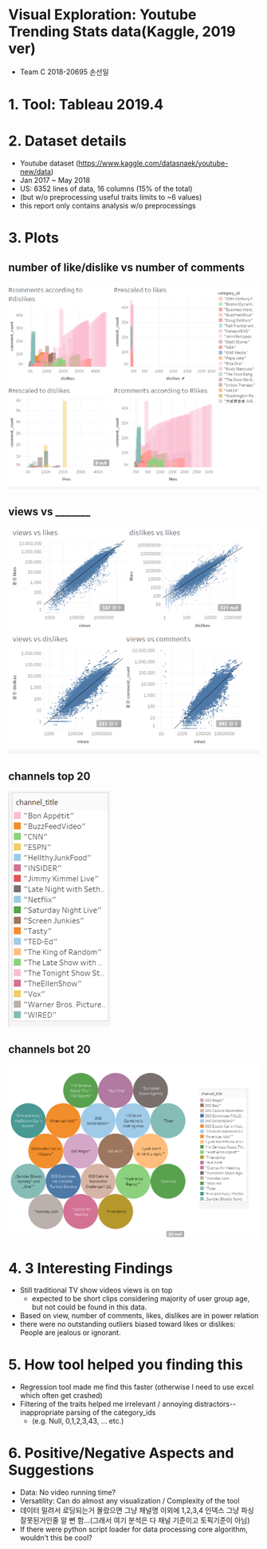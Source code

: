 # Visual Exploration: Youtube Trending Stats data(Kaggle, 2019 ver)
- Team C 2018-20695 손선일

# 1. Tool: Tableau 2019.4
# 2. Dataset details
- Youtube dataset (https://www.kaggle.com/datasnaek/youtube-new/data)
- Jan 2017 ~ May 2018
- US: 6352 lines of data, 16 columns (15% of the total)
- (but w/o preprocessing useful traits limits to ~6 values)
- this report only contains analysis w/o preprocessings
# 3. Plots
## number of like/dislike vs number of comments 
![](comments_like.png)
## views vs _______
![](views.png)
## channels top 20
![](channels_viewtop.png)
## channels bot 20
![](channels_viewbot.png)

# 4. 3 Interesting Findings
- Still traditional TV show videos views is on top  
  - expected to be short clips considering majority of user group age, but not could be found in this data.
- Based on view, number of comments, likes, dislikes are in power relation
- there were no outstanding outliers biased toward likes or dislikes: People are jealous or ignorant.


# 5. How tool helped you finding this
- Regression tool made me find this faster (otherwise I need to use excel which often get crashed)
- Filtering of the traits helped me irrelevant / annoying distractors--inappropriate parsing of the category_ids 
  - (e.g. Null, 0,1,2,3,43, ... etc.) 

# 6. Positive/Negative Aspects and Suggestions
- Data: No video running time? 
- Versatility: Can do almost any visualization / Complexity of the tool
- 데이터 밀려서 로딩되는거 몰랐으면 그냥 채널명 이외에 1,2,3,4 인덱스 그냥 파싱 잘못된거인줄 알 뻔 함...(그래서 여기 분석은 다 채널 기준이고 토픽기준이 아님)
- If there were python script loader for data processing core algorithm, wouldn't this be cool?  
